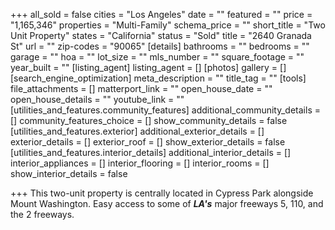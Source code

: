 +++
all_sold = false
cities = "Los Angeles"
date = ""
featured = ""
price = "1,165,346"
properties = "Multi-Family"
schema_price = ""
short_title = "Two Unit Property"
states = "California"
status = "Sold"
title = "2640 Granada St"
url = ""
zip-codes = "90065"
[details]
bathrooms = ""
bedrooms = ""
garage = ""
hoa = ""
lot_size = ""
mls_number = ""
square_footage = ""
year_built = ""
[listing_agent]
listing_agent = []
[photos]
gallery = []
[search_engine_optimization]
meta_description = ""
title_tag = ""
[tools]
file_attachments = []
matterport_link = ""
open_house_date = ""
open_house_details = ""
youtube_link = ""
[utilities_and_features.community_features]
additional_community_details = []
community_features_choice = []
show_community_details = false
[utilities_and_features.exterior]
additional_exterior_details = []
exterior_details = []
exterior_roof = []
show_exterior_details = false
[utilities_and_features.interior_details]
additional_interior_details = []
interior_appliances = []
interior_flooring = []
interior_rooms = []
show_interior_details = false

+++
This two-unit property is centrally located in Cypress Park alongside Mount Washington. Easy access to some of **_LA's_** major freeways 5, 110, and the 2 freeways.